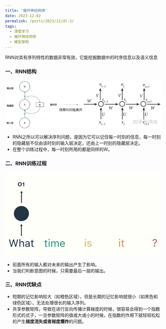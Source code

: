 ```yaml
---
title: '循环神经网络'
date: 2023-12-02
permalink: /posts/2023/12/dl-2/
tags:
  - 深度学习
  - 循环神经网络
  - 模型架构
---
```

RNN对具有序列特性的数据非常有效，它能挖掘数据中的时序信息以及语义信息

### 一、RNN结构

![](..\images\picture\RNN\1.webp)

- RNN之所以可以解决序列问题，是因为它可以记住每一时刻的信息，每一时刻的隐藏层不仅由该时刻的输入层决定，还由上一时刻的隐藏层决定。
- 在整个训练过程中，每一时刻所用的都是同样的W。

### 二、RNN训练过程

![](..\images\picture\RNN\1.gif)

- 前面所有的输入都对未来的输出产生了影响。
- 当我们判断意图的时候，只需要最后一层的输出。

### 三、RNN优缺点

- 短期的记忆影响较大（如橙色区域），但是长期的记忆影响就很小（如黑色和绿色区域），无法处理很长的输入序列。
- 共享参数矩阵，导致在进行反向传播计算梯度的时候，很容易会得到一个指数形式的式子，一旦参数矩阵的值或大或小的时候，在指数的作用下就轻轻松松的产生**梯度消失或者梯度爆炸**的问题。
